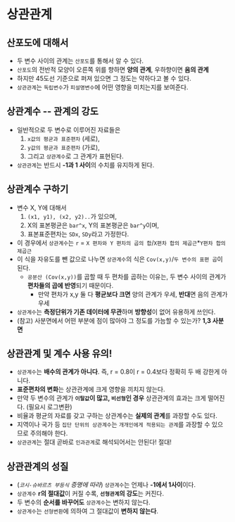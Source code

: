 # 상관관계

## 산포도에 대해서
* 두 변수 사이의 관계는 `산포도`를 통해서 알 수 있다.
* `산포도`의 전반적 모양이 오른쪽 위를 향하면 **양의 관계**, 우하향이면 **음의 관계**
* 하지만 45도선 기준으로 퍼져 있으면 그 정도는 약하다고 볼 수 있다.
* `상관관계`는 `독립변수`가 `피설명변수`에 어떤 영향을 미치는지를 보여준다.

## 상관계수 -- 관계의 강도
* 일반적으로 두 변수로 이루어진 자료들은
  1) `x값의 평균과 표준편차` (세로),
  2) `y값의 평균과 표준편차` (가로),
  3) 그리고 `상관계수`로 그 관계가 표현된다.
* `상관관계`는 반드시 **-1과 1 사이**의 수치를 유지하게 된다.

## 상관계수 구하기
* 변수 X, Y에 대해서 
    1) `(x1, y1), (x2, y2)..`가 있으며,
    2) X의 표본평균은 `bar^x`, Y의 표본평균은 `bar^y`이며,
    3) 표본표준편차는 `SDx`, `SDy`라고 가정한다.
* 이 경우에서 `상관계수`는 `r` =  `X 편차와 Y 편차의 곱의 합`/`X편차 합의 제곱근`*`Y편차 합의 제곱근`
* 이 식을 자유도를 뺀 값으로 나누면 `상관계수`의 식은 `Cov(x,y)`/`두 변수의 표편 곱`이 된다.
  * `공분산 (Cov(x,y))`를 곱할 때 두 편차를 곱하는 이유는, 두 변수 사이의 관계가 **편차들의 곱에 반영**되기 때문이다.
    * 만약 편차가 x,y 둘 다 **평균보다 크면** 양의 관계가 우세, **반대**면 음의 관계가 우세
* `상관계수`는 **측정단위가 기존 데이터에 무관**하며 **방향성**이 없어 유용하게 쓰인다.
* (참고) 사분면에서 어떤 부분에 점이 많아야 그 정도를 가늠할 수 있는가? **1,3 사분면**

## 상관관계 및 계수 사용 유의!
* `상관계수`는 **배수의 관계가 아니다**. 즉, r = 0.8이 r = 0.4보다 정확히 두 배 강한게 아니다.
* **표준편차의 변화**는 상관관계에 크게 영향을 끼치지 않는다.
* 만약 두 변수의 관계가 **`이탈값`이 많고, `비선형`인 경우** 상관관계의 효과는 크게 떨어진다. (필요시 로그변환)
* 비율과 평균의 자료를 갖고 구하는 상관계수는 **실제의 관계**를 과장할 수도 있다.
* 지역이나 국가 등 `집단 단위의 상관계수`는 `개개인에게 적용되는 관계`를 과장할 수 있으므로 주의해야 한다.
* `상관관계`는 절대 곧바로 `인과관계`로 해석되어서는 안된다! 절대!

## 상관관계의 성질
* (*`코시-슈바르츠 부등식` 증명에 따라*) `상관계수`는 언제나 **-1에서 1사이**이다.
* `상관계수` **r의 절대값**이 커질 수록, **`선형관계`의 강도**는 커진다.
* 두 변수의 **순서를 바꾸어도** `상관계수`는 변하지 않는다.
* `상관계수`는 `선형변환`에 의하여 그 절대값이 **변하지 않는다**.


